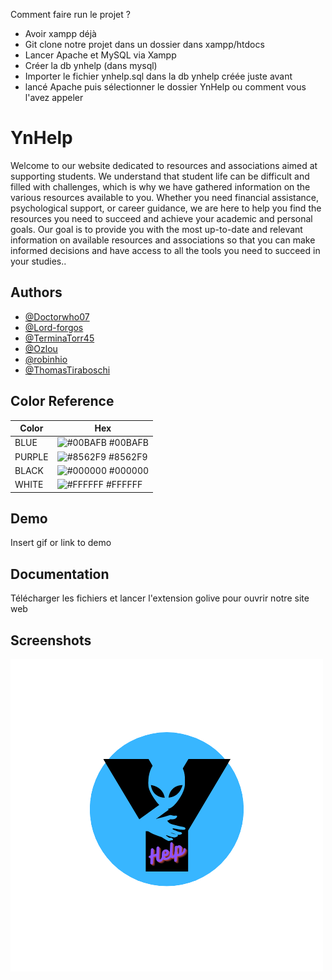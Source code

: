 Comment faire run le projet ?
  - Avoir xampp déjà
  - Git clone notre projet dans un dossier dans xampp/htdocs
  - Lancer Apache et MySQL via Xampp
  - Créer la db ynhelp (dans mysql)
  - Importer le fichier ynhelp.sql dans la db ynhelp créée juste avant
  - lancé Apache puis sélectionner le dossier YnHelp ou comment vous l'avez appeler


# YnHelp
Welcome to our website dedicated to resources and associations aimed at supporting students. We understand that student life can be difficult and filled with challenges, which is why we have gathered information on the various resources available to you. Whether you need financial assistance, psychological support, or career guidance, we are here to help you find the resources you need to succeed and achieve your academic and personal goals. Our goal is to provide you with the most up-to-date and relevant information on available resources and associations so that you can make informed decisions and have access to all the tools you need to succeed in your studies..

## Authors

- [@Doctorwho07](https://www.github.com/Doctorwho07)
- [@Lord-forgos](https://www.github.com/Lord-forgos)
- [@TerminaTorr45](https://github.com/TerminaTorr45)
- [@Ozlou](https://www.github.com/Ozlou)
- [@robinhio](https://www.github.com/robinhio)
- [@ThomasTiraboschi](https://www.github.com/ThomasTiraboschi)

## Color Reference

| Color             | Hex                                                                |
| ----------------- | ------------------------------------------------------------------ |
| BLUE | ![#00BAFB](https://via.placeholder.com/10/00BAFB?text=+) #00BAFB |
| PURPLE | ![#8562F9](https://via.placeholder.com/10/8562F9?text=+) #8562F9 |
| BLACK | ![#000000](https://via.placeholder.com/10/000000?text=+) #000000 |
| WHITE | ![#FFFFFF](https://via.placeholder.com/10/FFFFFF?text=+) #FFFFFF |


## Demo

Insert gif or link to demo


## Documentation
Télécharger les fichiers et lancer l'extension golive pour ouvrir notre site web


## Screenshots

![App Screenshot](/public/assets/logo.png)

